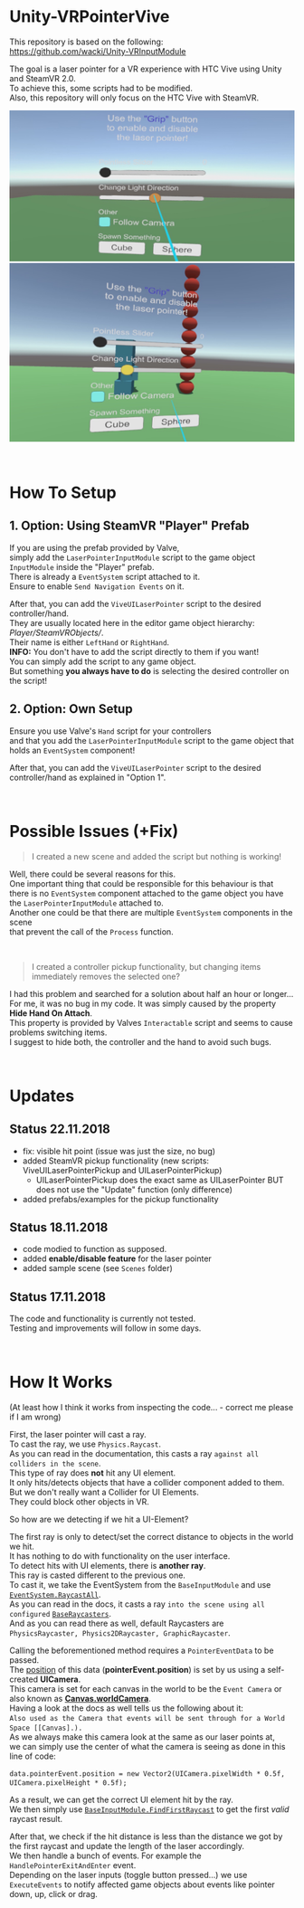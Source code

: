 # Unity-VRPointerVive

This repository is based on the following:  
https://github.com/wacki/Unity-VRInputModule

The goal is a laser pointer for a VR experience with HTC Vive using Unity and SteamVR 2.0.  
To achieve this, some scripts had to be modified.  
Also, this repository will only focus on the HTC Vive with SteamVR.  

![Preview Image 01](Images/Preview_01.jpg)
![Preview Image 02](Images/Preview_02.jpg)


<br/>

# How To Setup

## 1. Option: Using SteamVR "Player" Prefab

If you are using the prefab provided by Valve,  
simply add the `LaserPointerInputModule` script to the game object `InputModule` inside the "Player" prefab.  
There is already a `EventSystem` script attached to it.  
Ensure to enable `Send Navigation Events` on it.  

After that, you can add the `ViveUILaserPointer` script to the desired controller/hand.  
They are usually located here in the editor game object hierarchy: *Player/SteamVRObjects/*.  
Their name is either `LeftHand` or `RightHand`.  
**INFO:** You don't have to add the script directly to them if you want!  
You can simply add the script to any game object.  
But something **you always have to do** is selecting the desired controller on the script!  

## 2. Option: Own Setup

Ensure you use Valve's `Hand` script for your controllers  
and that you add the `LaserPointerInputModule` script to the game object that holds an `EventSystem` component!  

After that, you can add the `ViveUILaserPointer` script to the desired controller/hand as explained in "Option 1".


<br/>

# Possible Issues (+Fix)

> I created a new scene and added the script but nothing is working!

Well, there could be several reasons for this.  
One important thing that could be responsible for this behaviour is that  
there is no `EventSystem` component attached to the game object you have the `LaserPointerInputModule` attached to.  
Another one could be that there are multiple `EventSystem` components in the scene  
that prevent the call of the `Process` function.  

<br/>

> I created a controller pickup functionality, but changing items immediately removes the selected one?

I had this problem and searched for a solution about half an hour or longer...  
For me, it was no bug in my code. It was simply caused by the property **Hide Hand On Attach**.  
This property is provided by Valves `Interactable` script and seems to cause problems switching items.  
I suggest to hide both, the controller and the hand to avoid such bugs.  


<br/>

# Updates

## Status 22.11.2018

- fix: visible hit point (issue was just the size, no bug)
- added SteamVR pickup functionality (new scripts: ViveUILaserPointerPickup and UILaserPointerPickup)
  - UILaserPointerPickup does the exact same as UILaserPointer BUT does not use the "Update" function (only difference)
- added prefabs/examples for the pickup functionality

## Status 18.11.2018

- code modied to function as supposed.  
- added **enable/disable feature** for the laser pointer  
- added sample scene (see `Scenes` folder) 

## Status 17.11.2018

The code and functionality is currently not tested.  
Testing and improvements will follow in some days.  


<br/>

# How It Works
(At least how I think it works from inspecting the code... - correct me please if I am wrong)

First, the laser pointer will cast a ray.  
To cast the ray, we use `Physics.Raycast`.  
As you can read in the documentation, this casts a ray `against all colliders in the scene`.  
This type of ray does **not** hit any UI element.  
It only hits/detects objects that have a collider component added to them.  
But we don't really want a Collider for UI Elements.  
They could block other objects in VR.  

So how are we detecting if we hit a UI-Element?  

The first ray is only to detect/set the correct distance to objects in the world we hit.  
It has nothing to do with functionality on the user interface.  
To detect hits with UI elements, there is **another ray**.  
This ray is casted different to the previous one.  
To cast it, we take the EventSystem from the `BaseInputModule` and use [`EventSystem.RaycastAll`](https://docs.unity3d.com/ScriptReference/EventSystems.EventSystem.RaycastAll.html).  
As you can read in the docs, it casts a ray `into the scene using all configured` [`BaseRaycasters`](https://docs.unity3d.com/ScriptReference/EventSystems.BaseRaycaster.html).  
And as you can read there as well, default Raycasters are `PhysicsRaycaster, Physics2DRaycaster, GraphicRaycaster`.  

Calling the beforementioned method requires a `PointerEventData` to be passed.  
The [position](https://docs.unity3d.com/ScriptReference/EventSystems.PointerEventData-position.html) of this data (**pointerEvent.position**) is set by us using a self-created **UICamera**.  
This camera is set for each canvas in the world to be the `Event Camera` or also known as [**Canvas.worldCamera**](https://docs.unity3d.com/ScriptReference/Canvas-worldCamera.html).  
Having a look at the docs as well tells us the following about it:  
`Also used as the Camera that events will be sent through for a World Space [[Canvas].).`  
As we always make this camera look at the same as our laser points at,  
we can simply use the center of what the camera is seeing as done in this line of code:  
```
data.pointerEvent.position = new Vector2(UICamera.pixelWidth * 0.5f, UICamera.pixelHeight * 0.5f);
```
As a result, we can get the correct UI element hit by the ray.  
We then simply use [`BaseInputModule.FindFirstRaycast`](https://docs.unity3d.com/ScriptReference/EventSystems.BaseInputModule.FindFirstRaycast.html) to get the first *valid* raycast result.  

After that, we check if the hit distance is less than the distance we got by the first raycast and update the length of the laser accordingly.  
We then handle a bunch of events. For example the `HandlePointerExitAndEnter` event.  
Depending on the laser inputs (toggle button pressed...) we use `ExecuteEvents` to notify affected game objects about events like pointer down, up, click or drag.  
